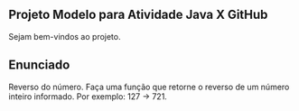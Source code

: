 ## Projeto Modelo para Atividade Java X GitHub

Sejam bem-vindos ao projeto.

## Enunciado

Reverso do número. Faça uma função que retorne o reverso de um número inteiro informado. Por exemplo: 127 -> 721.